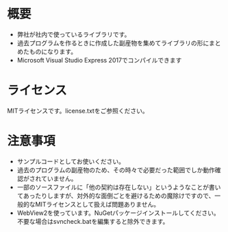 
# 概要
* 弊社が社内で使っているライブラリです。
* 過去プログラムを作るときに作成した副産物を集めてライブラリの形にまとめたものになります。
* Microsoft Visual Studio Express 2017でコンパイルできます

# ライセンス
MITライセンスです。license.txtをご参照ください。

# 注意事項
* サンプルコードとしてお使いください。
* 過去のプログラムの副産物のため、その時々で必要だった範囲でしか動作確認がされていません。
* 一部のソースファイルに「他の契約は存在しない」というようなことが書いてあったりしますが、対外的な面倒ごとを避けるための魔除けですので、一般的なMITライセンスとして扱えば問題ありません。
* WebView2を使っています。NuGetパッケージインストールしてください。不要な場合はsvncheck.batを編集すると除外できます。

